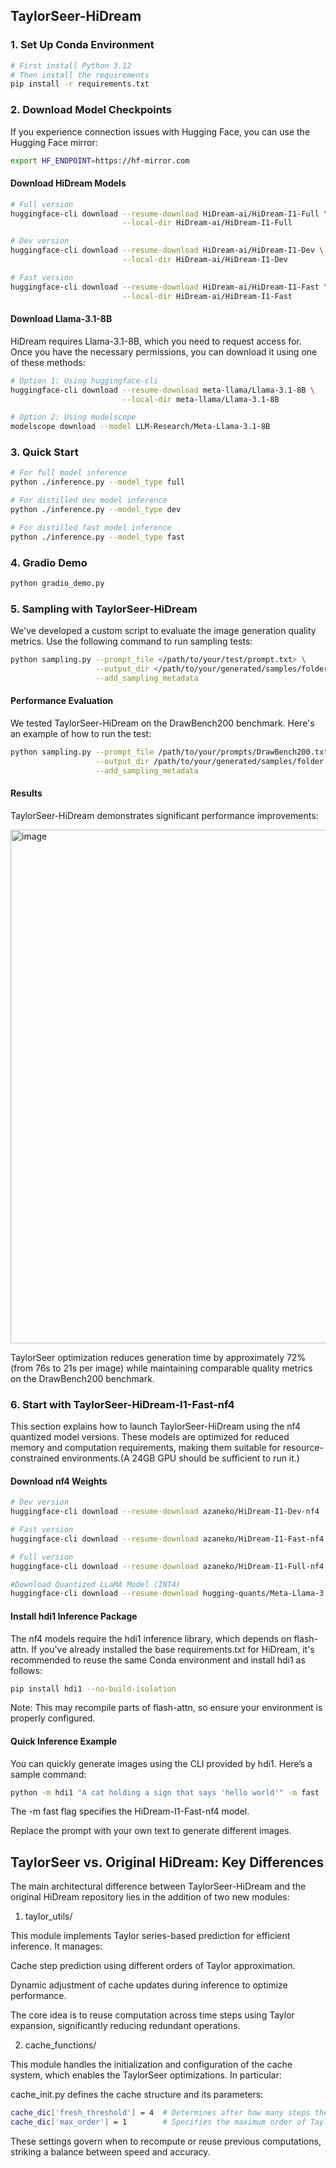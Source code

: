 ## TaylorSeer-HiDream

### 1. Set Up Conda Environment

```bash
# First install Python 3.12
# Then install the requirements
pip install -r requirements.txt
```

### 2. Download Model Checkpoints

If you experience connection issues with Hugging Face, you can use the Hugging Face mirror:

```bash
export HF_ENDPOINT=https://hf-mirror.com
```

#### Download HiDream Models

```bash
# Full version
huggingface-cli download --resume-download HiDream-ai/HiDream-I1-Full \
                         --local-dir HiDream-ai/HiDream-I1-Full

# Dev version
huggingface-cli download --resume-download HiDream-ai/HiDream-I1-Dev \
                         --local-dir HiDream-ai/HiDream-I1-Dev

# Fast version
huggingface-cli download --resume-download HiDream-ai/HiDream-I1-Fast \
                         --local-dir HiDream-ai/HiDream-I1-Fast
```

#### Download Llama-3.1-8B

HiDream requires Llama-3.1-8B, which you need to request access for. Once you have the necessary permissions, you can download it using one of these methods:

```bash
# Option 1: Using huggingface-cli
huggingface-cli download --resume-download meta-llama/Llama-3.1-8B \
                         --local-dir meta-llama/Llama-3.1-8B

# Option 2: Using modelscope
modelscope download --model LLM-Research/Meta-Llama-3.1-8B
```

### 3. Quick Start

```bash
# For full model inference
python ./inference.py --model_type full

# For distilled dev model inference
python ./inference.py --model_type dev

# For distilled fast model inference
python ./inference.py --model_type fast

```

### 4. Gradio Demo

```bash
python gradio_demo.py 
```

### 5. Sampling with TaylorSeer-HiDream

We've developed a custom script to evaluate the image generation quality metrics. Use the following command to run sampling tests:

```bash
python sampling.py --prompt_file </path/to/your/test/prompt.txt> \
                   --output_dir </path/to/your/generated/samples/folder> \
                   --add_sampling_metadata 
```

#### Performance Evaluation

We tested TaylorSeer-HiDream on the DrawBench200 benchmark. Here's an example of how to run the test:

```bash
python sampling.py --prompt_file /path/to/your/prompts/DrawBench200.txt \
                   --output_dir /path/to/your/generated/samples/folder \
                   --add_sampling_metadata
```

#### Results

TaylorSeer-HiDream demonstrates significant performance improvements:

<img width="822" alt="image" src="https://github.com/user-attachments/assets/0bdac5d5-3c5d-40d6-af53-89e6b9239d47" />

TaylorSeer optimization reduces generation time by approximately 72% (from 76s to 21s per image) while maintaining comparable quality metrics on the DrawBench200 benchmark.

### 6. Start with TaylorSeer-HiDream-I1-Fast-nf4

This section explains how to launch TaylorSeer-HiDream using the nf4 quantized model versions. These models are optimized for reduced memory and computation requirements, making them suitable for resource-constrained environments.(A 24GB GPU should be sufficient to run it.)

#### Download nf4 Weights

```bash
# Dev version
huggingface-cli download --resume-download azaneko/HiDream-I1-Dev-nf4 --local-dir /root/autodl-tmp/pretrained_models/azaneko/HiDream-I1-Dev-nf4

# Fast version
huggingface-cli download --resume-download azaneko/HiDream-I1-Fast-nf4 --local-dir /root/autodl-tmp/pretrained_models/azaneko/HiDream-I1-Fast-nf4

# Full version
huggingface-cli download --resume-download azaneko/HiDream-I1-Full-nf4 --local-dir /root/autodl-tmp/pretrained_models/azaneko/HiDream-I1-Full-nf4

#Download Quantized LLaMA Model (INT4)
huggingface-cli download --resume-download hugging-quants/Meta-Llama-3.1-8B-Instruct-GPTQ-INT4 --local-dir /root/autodl-tmp/pretrained_models/hugging-quants/Meta-Llama-3.1-8B-Instruct-GPTQ-INT4
```

#### Install hdi1 Inference Package

The nf4 models require the hdi1 inference library, which depends on flash-attn. If you've already installed the base requirements.txt for HiDream, it's recommended to reuse the same Conda environment and install hdi1 as follows:

```bash
pip install hdi1 --no-build-isolation
```

Note: This may recompile parts of flash-attn, so ensure your environment is properly configured.

#### Quick Inference Example

You can quickly generate images using the CLI provided by hdi1. Here’s a sample command:

```bash
python -m hdi1 "A cat holding a sign that says 'hello world'" -m fast
```

The -m fast flag specifies the HiDream-I1-Fast-nf4 model.

Replace the prompt with your own text to generate different images.

## TaylorSeer vs. Original HiDream: Key Differences

The main architectural difference between TaylorSeer-HiDream and the original HiDream repository lies in the addition of two new modules:

1. taylor_utils/

This module implements Taylor series-based prediction for efficient inference. It manages:

Cache step prediction using different orders of Taylor approximation.

Dynamic adjustment of cache updates during inference to optimize performance.

The core idea is to reuse computation across time steps using Taylor expansion, significantly reducing redundant operations.

2. cache_functions/

This module handles the initialization and configuration of the cache system, which enables the TaylorSeer optimizations. In particular:

cache_init.py defines the cache structure and its parameters:

```bash
cache_dic['fresh_threshold'] = 4  # Determines after how many steps the cache should be refreshed
cache_dic['max_order'] = 1        # Specifies the maximum order of Taylor approximation used
```

These settings govern when to recompute or reuse previous computations, striking a balance between speed and accuracy.

